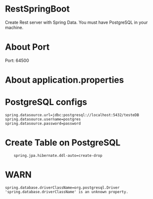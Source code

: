 # RestSpringBoot
Create Rest server with Spring Data. You must have PostgreSQL in your machine.

# About Port
Port: 64500

# About application.properties
  # PostgreSQL configs
    spring.datasource.url=jdbc:postgresql://localhost:5432/testeDB
    spring.datasource.username=postgres
    spring.datasource.password=password


  # Create Table on PostgreSQL
        spring.jpa.hibernate.ddl-auto=create-drop

# WARN
    spring.database.driverClassName=org.postgresql.Driver
    'spring.database.driverClassName' is an unknown property.
